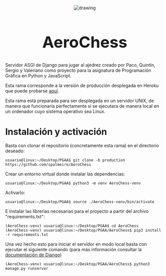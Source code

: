 <p align="center">
        <img src="https://www.pngarts.com/files/4/Chess-PNG-Background-Image.png" alt="drawing " width="drawing" >
    </a>
</p>

<h1 align="center" style="font-size:50px;">AeroChess</h1>

Servidor ASGI de Django para jugar al ajedrez creado por Paco, Quintín, Sergio y Valeriano como proyecto para la asignatura de Programación Gráfica en Python y JavaScript.

Esta rama corresponde a la versión de producción desplegada en Heroku que puede probarse [aquí](https://aerochess.herokuapp.com/).

Esta rama está preparada para ser desplegada en un servidor UNIX, de manera que funcionaría perfectamente si se ejecutara de manera local en un ordenador cuyo sistema operativo sea Linux.

# <a name="installation"></a> Instalación y activación

Basta con clonar el repositorio (concretamente esta rama) en el directorio deseado:

```
usuario@linux:~/Desktop/PGAA$ git clone -b production https://github.com/spalmeiro/AeroChess
```

Crear un entorno virtual donde instalar las dependencias:

```
usuario@linux:~/Desktop/PGAA$ python3 -m venv AeroChess-venv
```

Activarlo:

```
usuario@linux:~/Desktop/PGAA$ source ./AeroChess-venv/bin/activate
```

E instalar las librerías necesarias para el proyecto a partir del archivo "requirements.txt":

```
(AeroChess-venv) usuario@linux:~/Desktop/PGAA$ cd AeroChess
(AeroChess-venv) usuario@linux:~/Desktop/PGAA/AeroChess$ pip3 install -r requirements.txt
```

Una vez hecho esto para iniciar el servidor en modo local basta con ejecutar el siguiente comando (para más información consultar la [documentación de Django](https://docs.djangoproject.com/en/3.1/))

```
(AeroChess-venv) usuario@linux:~/Desktop/PGAA/AeroChess$ python3 manage.py runserver
```
